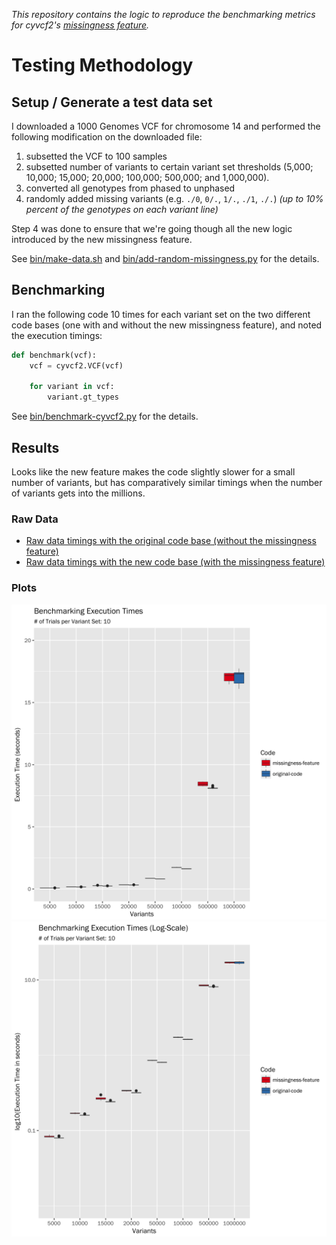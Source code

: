 _This repository contains the logic to reproduce the benchmarking metrics for cyvcf2's [missingness feature][0]._

# Testing Methodology

## Setup / Generate a test data set

I downloaded a 1000 Genomes VCF for chromosome 14 and performed the following modification on the downloaded file:

1.  subsetted the VCF to 100 samples 
2.  subsetted number of variants to certain variant set thresholds (5,000; 10,000; 15,000; 20,000; 100,000; 500,000; and 1,000,000).
3.  converted all genotypes from phased to unphased
4.  randomly added missing variants (e.g. `./0`, `0/.`, `1/.`, `./1`, `./.`) _(up to 10% percent of the genotypes on each variant line)_

Step 4 was done to ensure that we're going though all the new logic introduced by the new missingness feature.

See [bin/make-data.sh][6] and [bin/add-random-missingness.py][7] for the details.

## Benchmarking

I ran the following code 10 times for each variant set on the two different code bases (one with and without the new missingness feature), and noted the execution timings:

```python
def benchmark(vcf):
    vcf = cyvcf2.VCF(vcf)
    
    for variant in vcf:
        variant.gt_types
```

See [bin/benchmark-cyvcf2.py][1] for the details.

## Results

Looks like the new feature makes the code slightly slower for a small number of variants, but has comparatively similar timings when the number of variants gets into the millions.

### Raw Data

* [Raw data timings with the original code base (without the missingness feature)][2]
* [Raw data timings with the new code base (with the missingness feature)][3]

### Plots

![Benchmarking Execution Times (Linear Scale)][4]
![Benchmarking Execution Times (Log Scale)][5]


[0]: https://github.com/brentp/cyvcf2/pull/55
[1]: https://github.com/indraniel/cyvcf2-missingness-feature-benchmarks/blob/master/bin/benchmark-cyvcf2.py
[2]: https://github.com/indraniel/cyvcf2-missingness-feature-benchmarks/blob/master/results/control-benchmark.dat
[3]: https://github.com/indraniel/cyvcf2-missingness-feature-benchmarks/blob/master/results/alternative-benchmark.dat
[4]: https://github.com/indraniel/cyvcf2-missingness-feature-benchmarks/blob/master/results/benchmark.png
[5]: https://github.com/indraniel/cyvcf2-missingness-feature-benchmarks/blob/master/results/benchmark-log-scale.png
[6]: https://github.com/indraniel/cyvcf2-missingness-feature-benchmarks/blob/master/bin/make-data.sh
[7]: https://github.com/indraniel/cyvcf2-missingness-feature-benchmarks/blob/master/bin/add-random-missingness.sh
